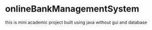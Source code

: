 # onlineBankManagementSystem
this is mini academic project built using java without gui and database
